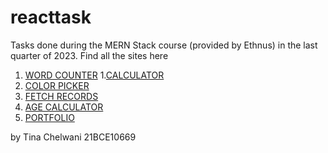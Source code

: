 # reacttask
Tasks done during the MERN Stack course (provided by Ethnus) in the last quarter of 2023.
Find all the sites here
1. [WORD COUNTER](https://github.com/tinachelwanii/react)
1.[CALCULATOR](https://github.com/tinachelwanii/reactcalculator)
1. [COLOR PICKER](https://github.com/tinachelwanii/reactcolorpicker)
1. [FETCH RECORDS](https://github.com/tinachelwanii/reactfetchrecord/tree/main)
1. [AGE CALCULATOR](https://github.com/tinachelwanii/agecalculator)
1. [PORTFOLIO](https://github.com/tinachelwanii/reactportfolio)

by Tina Chelwani
21BCE10669
